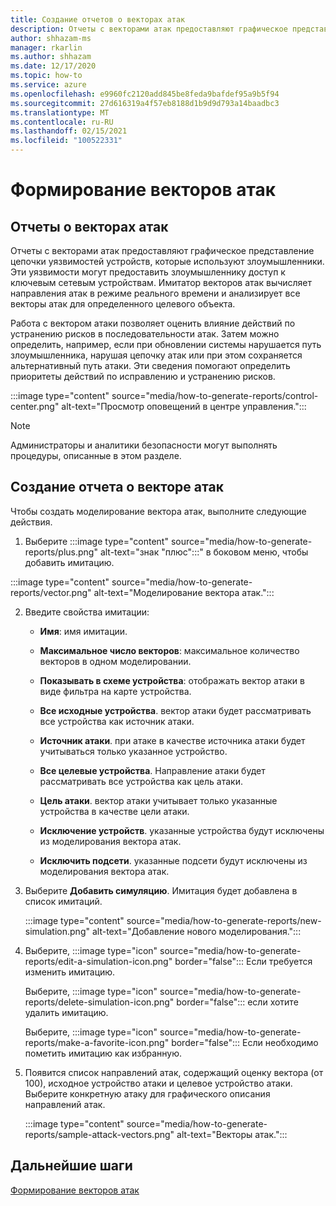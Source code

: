 ```yaml
---
title: Создание отчетов о векторах атак
description: Отчеты с векторами атак предоставляют графическое представление цепочки уязвимостей устройств, которые используют злоумышленники.
author: shhazam-ms
manager: rkarlin
ms.author: shhazam
ms.date: 12/17/2020
ms.topic: how-to
ms.service: azure
ms.openlocfilehash: e9960fc2120add845be8feda9bafdef95a9b5f94
ms.sourcegitcommit: 27d616319a4f57eb8188d1b9d9d793a14baadbc3
ms.translationtype: MT
ms.contentlocale: ru-RU
ms.lasthandoff: 02/15/2021
ms.locfileid: "100522331"
---
```

# <a name="attack-vector-reporting"></a>Формирование векторов атак

## <a name="about-attack-vector-reports"></a>Отчеты о векторах атак

Отчеты с векторами атак предоставляют графическое представление цепочки уязвимостей устройств, которые используют злоумышленники. Эти уязвимости могут предоставить злоумышленнику доступ к ключевым сетевым устройствам. Имитатор векторов атак вычисляет направления атак в режиме реального времени и анализирует все векторы атак для определенного целевого объекта.

Работа с вектором атаки позволяет оценить влияние действий по устранению рисков в последовательности атак. Затем можно определить, например, если при обновлении системы нарушается путь злоумышленника, нарушая цепочку атак или при этом сохраняется альтернативный путь атаки. Эти сведения помогают определить приоритеты действий по исправлению и устранению рисков.

:::image type="content" source="media/how-to-generate-reports/control-center.png" alt-text="Просмотр оповещений в центре управления.":::

> [!NOTE]
> Администраторы и аналитики безопасности могут выполнять процедуры, описанные в этом разделе.

## <a name="create-an-attack-vector-report"></a>Создание отчета о векторе атак

Чтобы создать моделирование вектора атак, выполните следующие действия.

1. Выберите :::image type="content" source="media/how-to-generate-reports/plus.png" alt-text="знак &quot;плюс":::" в боковом меню, чтобы добавить имитацию.

 :::image type="content" source="media/how-to-generate-reports/vector.png" alt-text="Моделирование вектора атак.":::

2. Введите свойства имитации:

   - **Имя**: имя имитации.

   - **Максимальное число векторов**: максимальное количество векторов в одном моделировании.

   - **Показывать в схеме устройства**: отображать вектор атаки в виде фильтра на карте устройства.

   - **Все исходные устройства**. вектор атаки будет рассматривать все устройства как источник атаки.

   - **Источник атаки**. при атаке в качестве источника атаки будет учитываться только указанное устройство.

   - **Все целевые устройства**. Направление атаки будет рассматривать все устройства как цель атаки.

   - **Цель атаки**. вектор атаки учитывает только указанные устройства в качестве цели атаки.

   - **Исключение устройств**. указанные устройства будут исключены из моделирования вектора атак.

   - **Исключить подсети**. указанные подсети будут исключены из моделирования вектора атак.

3. Выберите **Добавить симуляцию**. Имитация будет добавлена в список имитаций.

   :::image type="content" source="media/how-to-generate-reports/new-simulation.png" alt-text="Добавление нового моделирования.":::

4. Выберите, :::image type="icon" source="media/how-to-generate-reports/edit-a-simulation-icon.png" border="false"::: Если требуется изменить имитацию.

   Выберите, :::image type="icon" source="media/how-to-generate-reports/delete-simulation-icon.png" border="false"::: если хотите удалить имитацию.

   Выберите, :::image type="icon" source="media/how-to-generate-reports/make-a-favorite-icon.png" border="false"::: Если необходимо пометить имитацию как избранную.

5. Появится список направлений атак, содержащий оценку вектора (от 100), исходное устройство атаки и целевое устройство атаки. Выберите конкретную атаку для графического описания направлений атак.

   :::image type="content" source="media/how-to-generate-reports/sample-attack-vectors.png" alt-text="Векторы атак.":::

## <a name="next-steps"></a>Дальнейшие шаги

[Формирование векторов атак](how-to-create-attack-vector-reports.md)


